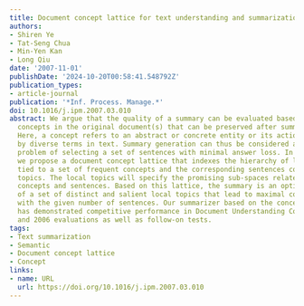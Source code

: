 ```yaml
---
title: Document concept lattice for text understanding and summarization
authors:
- Shiren Ye
- Tat-Seng Chua
- Min-Yen Kan
- Long Qiu
date: '2007-11-01'
publishDate: '2024-10-20T00:58:41.548792Z'
publication_types:
- article-journal
publication: '*Inf. Process. Manage.*'
doi: 10.1016/j.ipm.2007.03.010
abstract: We argue that the quality of a summary can be evaluated based on how many
  concepts in the original document(s) that can be preserved after summarization.
  Here, a concept refers to an abstract or concrete entity or its action often expressed
  by diverse terms in text. Summary generation can thus be considered as an optimization
  problem of selecting a set of sentences with minimal answer loss. In this paper,
  we propose a document concept lattice that indexes the hierarchy of local topics
  tied to a set of frequent concepts and the corresponding sentences containing these
  topics. The local topics will specify the promising sub-spaces related to the selected
  concepts and sentences. Based on this lattice, the summary is an optimized selection
  of a set of distinct and salient local topics that lead to maximal coverage of concepts
  with the given number of sentences. Our summarizer based on the concept lattice
  has demonstrated competitive performance in Document Understanding Conference 2005
  and 2006 evaluations as well as follow-on tests.
tags:
- Text summarization
- Semantic
- Document concept lattice
- Concept
links:
- name: URL
  url: https://doi.org/10.1016/j.ipm.2007.03.010
---
```

